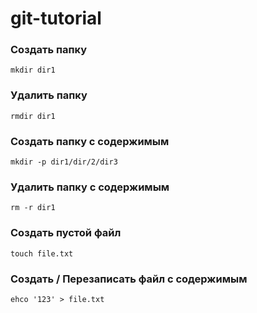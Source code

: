# git-tutorial

### Создать папку
```
mkdir dir1
```
### Удалить папку
```
rmdir dir1
```
### Создать папку с содержимым
```
mkdir -p dir1/dir/2/dir3
```
### Удалить папку с содержимым
```
rm -r dir1
```
### Создать пустой файл
```
touch file.txt
```
### Создать / Перезаписать файл с содержимым
```
ehco '123' > file.txt
```
